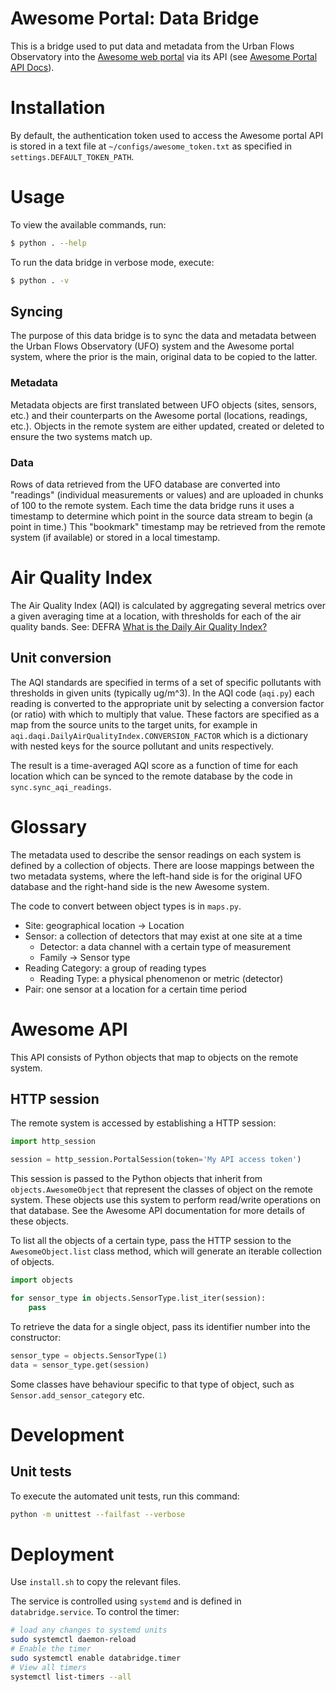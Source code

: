 # Awesome Portal: Data Bridge

This is a bridge used to put data and metadata from the Urban Flows Observatory into the [Awesome web portal](http://portal.sheffield.ac.uk/) via its API (see [Awesome Portal API Docs](https://ufapidocs.clients.builtonawesomeness.co.uk/)).

# Installation

By default, the authentication token used to access the Awesome portal API is stored in a text file at `~/configs/awesome_token.txt` as specified in `settings.DEFAULT_TOKEN_PATH`.

# Usage

To view the available commands, run:

```bash
$ python . --help
```

To run the data bridge in verbose mode, execute:

```bash
$ python . -v
```

## Syncing

The purpose of this data bridge is to sync the data and metadata between the Urban Flows Observatory (UFO) system and the Awesome portal system, where the prior is the main, original data to be copied to the latter.

### Metadata

Metadata objects are first translated between UFO objects (sites, sensors, etc.) and their counterparts on the Awesome portal (locations, readings, etc.). Objects in the remote system are either updated, created or deleted to ensure the two systems match up.

### Data

Rows of data retrieved from the UFO database are converted into "readings" (individual measurements or values) and are uploaded in chunks of 100 to the remote system. Each time the data bridge runs it uses a timestamp to determine which point in the source data stream to begin (a point in time.) This "bookmark" timestamp may be retrieved from the remote system (if available) or stored in a local timestamp.

# Air Quality Index

The Air Quality Index (AQI) is calculated by aggregating several metrics over a given averaging time at a location, with thresholds for each of the air quality bands. See: DEFRA [What is the Daily Air Quality Index?](https://uk-air.defra.gov.uk/air-pollution/daqi?view=more-info)

## Unit conversion

The AQI standards are specified in terms of a set of specific pollutants with thresholds in given units (typically ug/m^3). In the AQI code (`aqi.py`) each reading is converted to the appropriate unit by selecting a conversion factor (or ratio) with which to multiply that value. These factors are specified as a map from the source units to the target units, for example in `aqi.daqi.DailyAirQualityIndex.CONVERSION_FACTOR` which is a dictionary with nested keys for the source pollutant and units respectively.

The result is a time-averaged AQI score as a function of time for each location which can be synced to the remote database by the code in `sync.sync_aqi_readings`.

# Glossary

The metadata used to describe the sensor readings on each system is defined by a collection of objects. There are loose mappings between the two metadata systems, where the left-hand side is for the original UFO database and the right-hand side is the new Awesome system.

The code to convert between object types is in `maps.py`.

* Site: geographical location -> Location
* Sensor: a collection of detectors that may exist at one site at a time
  * Detector: a data channel with a certain type of measurement
  * Family -> Sensor type
* Reading Category: a group of reading types
  * Reading Type: a physical phenomenon or metric (detector)
* Pair: one sensor at a location for a certain time period

# Awesome API

This API consists of Python objects that map to objects on the remote system.

## HTTP session

The remote system is accessed by establishing a HTTP session:

```python
import http_session

session = http_session.PortalSession(token='My API access token')
```

This session is passed to the Python objects that inherit from `objects.AwesomeObject` that represent the classes of object on the remote system. These objects use this system to perform read/write operations on that database. See the Awesome API documentation for more details of these objects.

To list all the objects of a certain type, pass the HTTP session to the `AwesomeObject.list` class method, which will generate an iterable collection of objects.

```python
import objects

for sensor_type in objects.SensorType.list_iter(session):
    pass
```

To retrieve the data for a single object, pass its identifier number into the constructor:

```python
sensor_type = objects.SensorType(1)
data = sensor_type.get(session)
```

Some classes have behaviour specific to that type of object, such as `Sensor.add_sensor_category` etc.

# Development

## Unit tests

To execute the automated unit tests, run this command:

```bash
python -m unittest --failfast --verbose
```

# Deployment

Use `install.sh` to copy the relevant files.

The service is controlled using `systemd` and is defined in `databridge.service`. To control the timer:

```bash
# load any changes to systemd units
sudo systemctl daemon-reload
# Enable the timer
sudo systemctl enable databridge.timer
# View all timers
systemctl list-timers --all
```

